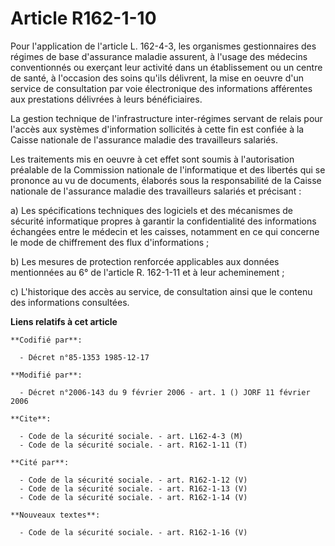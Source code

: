 # Article R162-1-10

Pour l'application de l'article L. 162-4-3, les organismes gestionnaires des régimes de base d'assurance maladie assurent, à
l'usage des médecins conventionnés ou exerçant leur activité dans un établissement ou un centre de santé, à l'occasion des
soins qu'ils délivrent, la mise en oeuvre d'un service de consultation par voie électronique des informations afférentes aux
prestations délivrées à leurs bénéficiaires.

La gestion technique de l'infrastructure inter-régimes servant de relais pour l'accès aux systèmes d'information sollicités à
cette fin est confiée à la Caisse nationale de l'assurance maladie des travailleurs salariés.

Les traitements mis en oeuvre à cet effet sont soumis à l'autorisation préalable de la Commission nationale de l'informatique
et des libertés qui se prononce au vu de documents, élaborés sous la responsabilité de la Caisse nationale de l'assurance
maladie des travailleurs salariés et précisant :

a) Les spécifications techniques des logiciels et des mécanismes de sécurité informatique propres à garantir la
confidentialité des informations échangées entre le médecin et les caisses, notamment en ce qui concerne le mode de
chiffrement des flux d'informations ;

b) Les mesures de protection renforcée applicables aux données mentionnées au 6° de l'article R. 162-1-11 et à leur
acheminement ;

c) L'historique des accès au service, de consultation ainsi que le contenu des informations consultées.

**Liens relatifs à cet article**

	**Codifié par**:

	  - Décret n°85-1353 1985-12-17

	**Modifié par**:

	  - Décret n°2006-143 du 9 février 2006 - art. 1 () JORF 11 février 2006

	**Cite**:

	  - Code de la sécurité sociale. - art. L162-4-3 (M)
	  - Code de la sécurité sociale. - art. R162-1-11 (T)

	**Cité par**:

	  - Code de la sécurité sociale. - art. R162-1-12 (V)
	  - Code de la sécurité sociale. - art. R162-1-13 (V)
	  - Code de la sécurité sociale. - art. R162-1-14 (V)

	**Nouveaux textes**:

	  - Code de la sécurité sociale. - art. R162-1-16 (V)
